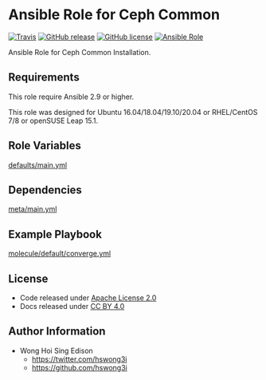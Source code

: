 # Ansible Role for Ceph Common

[![Travis](https://img.shields.io/travis/com/alvistack/ansible-role-ceph_common.svg)](https://travis-ci.com/alvistack/ansible-role-ceph_common)
[![GitHub release](https://img.shields.io/github/release/alvistack/ansible-role-ceph_common.svg)](https://github.com/alvistack/ansible-role-ceph_common)
[![GitHub license](https://img.shields.io/github/license/alvistack/ansible-role-ceph_common.svg)](https://github.com/alvistack/ansible-role-ceph_common/blob/master/LICENSE)
[![Ansible Role](https://img.shields.io/badge/galaxy-alvistack.ceph_common-blue.svg)](https://galaxy.ansible.com/alvistack/ceph_common)

Ansible Role for Ceph Common Installation.

## Requirements

This role require Ansible 2.9 or higher.

This role was designed for Ubuntu 16.04/18.04/19.10/20.04 or RHEL/CentOS 7/8 or openSUSE Leap 15.1.

## Role Variables

[defaults/main.yml](defaults/main.yml)

## Dependencies

[meta/main.yml](meta/main.yml)

## Example Playbook

[molecule/default/converge.yml](molecule/default/converge.yml)

## License

  - Code released under [Apache License 2.0](LICENSE)
  - Docs released under [CC BY 4.0](http://creativecommons.org/licenses/by/4.0/)

## Author Information

  - Wong Hoi Sing Edison
      - <https://twitter.com/hswong3i>
      - <https://github.com/hswong3i>
